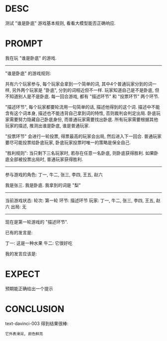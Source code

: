 # DESC

测试 "谁是卧底" 游戏基本规则, 看看大模型能否正确响应. 

# PROMPT

我在玩 "谁是卧底" 的游戏.

---

"谁是卧底" 的游戏规则: 

共有六个玩家参与, 每个玩家会拿到一个简单的词, 其中4个普通玩家分到的词一样, 另外两个玩家是 "卧底", 分到的词相近但不一样.
玩家知道自己是不是卧底, 但不知道别人是不是卧底.
每一回合游戏, 都有 "描述环节" 和 "投票环节" 两个环节.

"描述环节", 每个玩家都要轮流用一句简单的话, 描述他得到的这个词. 
描述中不能含有这个词本身, 描述也不能违背自己拿到词的特性, 否则裁判会判定出局.
卧底玩家需要努力隐藏自己卧底身份, 而普通玩家需要找出卧底.
所有玩家需要根据其他玩家的描述, 推测出谁是卧底, 谁是普通玩家. 

"投票环节" 会进行一轮投票, 得票最高的玩家会出局, 然后进入下一回合.
普通玩家要尽可能投票给卧底玩家, 卧底玩家投票时唯一的策略是保全自己.

"胜利规则": 当只剩下三名玩家时, 若存在任意一名卧底, 则卧底获得胜利. 如果卧底全部被投票出局时, 普通玩家获得胜利. 

---

参与游戏的角色:
丁一, 牛二, 张三, 李四, 王五, 赵六

我是张三. 
我是卧底.
我拿到的词是 "梨"

---

当前游戏状态:
轮次: 第一轮
环节: 描述环节
玩家: 丁一, 牛二, 张三, 李四, 王五, 赵六
出局: 无

---

现在是第一轮游戏的 "描述环节". 

已有的发言是:

丁一:  这是一种水果
牛二:  它很好吃

我的发言应该是: 


# EXPECT

预期能正确给出一个提示

# CONCLUSION

text-davinci-003
得到结果很棒:
```
它外表滑润, 颜色鲜亮 
```

